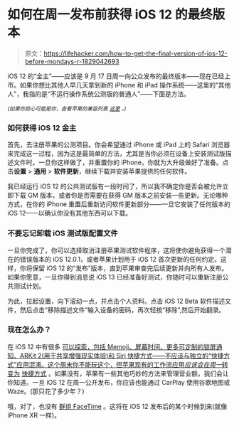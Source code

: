 # 如何在周一发布前获得 iOS 12 的最终版本

> 原文：<https://lifehacker.com/how-to-get-the-final-version-of-ios-12-before-mondays-r-1829042693>

iOS 12 的“金主”——应该是 9 月 17 日周一向公众发布的最终版本——现在已经上市。如果你想比其他人早几天拿到新的 iPhone 和 iPad 操作系统——这里的“其他人”，我指的是“不运行操作系统公测版的普通人”——下面是方法。



<small>*(如果你担心可能是你，查看苹果的兼容列表*</small> [<small>*这里*</small>](https://www.apple.com/ios/ios-12/) <small>*。)*</small>

### 如何获得 iOS 12 金主

首先，去注册苹果的公测项目。你会希望通过 iPhone 或 iPad 上的 Safari 浏览器来完成这一过程，因为这是最简单的方法，尤其是当你必须在设备上安装测试版描述文件时。一旦你这样做了，并重置你的 iPhone，你就为大升级做好了准备。点击**设置** > **通用** > **软件更新**，继续下载并安装苹果提供的任何软件。

我已经运行 iOS 12 的公共测试版有一段时间了，所以我不确定你是否会被允许立即下载 GM 版本，或者你是否需要在获得 GM 版本之前安装一些更新。无论哪种方式，在你的 iPhone 重置后重新访问软件更新部分——一旦它安装了任何版本的 iOS 12——以确认你没有其他东西可以下载。

### 不要忘记卸载 iOS 测试版配置文件

一旦你完成了，你可以选择取消注册苹果测试软件程序，这将使你避免获得一个潜在的错误版本的 iOS 12.0.1，或者苹果计划用于 iOS 12 首次更新的任何约定。这样，你将保留 iOS 12 的“发布”版本，直到苹果审查完后续更新并向所有人发布。如果你愿意，一旦你得到消息说 iOS 13 已经准备好测试，你随时可以重新注册公共测试计划。

为此，拉起设置，向下滚动一点，并点击个人资料。点击 iOS 12 Beta 软件描述文件，然后点击“移除描述文件”输入设备的密码，再次轻按“移除”,然后开始翻录。

### 现在怎么办？

在 iOS 12 中有很多 [可以探索，包括 Memoji、屏幕时间、更多可定制的锁屏通知、ARKit 2(用于共享增强现实体验)和 Siri 快捷方式——不应该与独立的“快捷方式”应用混淆。这个周末你不能玩这个，但苹果现有的工作流应用*应该会在周一*转变为](https://lifehacker.com/the-first-things-you-should-try-in-apples-public-beta-f-1827134086) [快捷方式](https://www.apple.com/siri/) 。如果没有，苹果有一些其他巧妙的方法来管理营业额，我们会让你知道。一旦 iOS 12 在周一公开发布，你应该也能通过 CarPlay 使用谷歌地图或 Waze。(那只花了多少年？)

哦，对了，也没有 [群组 FaceTime](https://gizmodo.com/group-facetime-is-finally-a-thing-1826542848) 。这将在 iOS 12 发布后的某个时候到来(就像 iPhone XR 一样)。